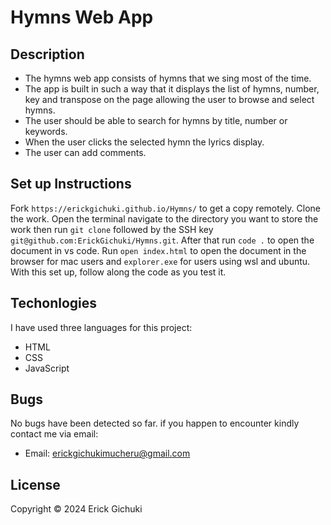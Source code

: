 # Hymns Web App
## Description
- The hymns web app consists of hymns that we sing most of the time.
- The app is built in such a way that it displays the list of hymns, number, key and transpose on the page allowing the user to browse and select hymns.
- The user should be able to search for hymns by title, number or keywords.
- When the user clicks the selected hymn the lyrics display.
- The user can add comments.
## Set up Instructions
Fork ```https://erickgichuki.github.io/Hymns/``` to get a copy remotely.
Clone the work. Open the terminal navigate to the directory you want to store the work then run ```git clone``` followed by the SSH key ```git@github.com:ErickGichuki/Hymns.git```.
After that run ```code .``` to open the document in vs code.
Run ```open index.html``` to open the document in the browser for mac users and ```explorer.exe``` for users using wsl and ubuntu.
With this set up, follow along the code as you test it.
## Techonlogies
I have used three languages for this project:
- HTML
- CSS
- JavaScript
## Bugs
No bugs have been detected so far. if you happen to encounter kindly contact me via email:
- Email: erickgichukimucheru@gmail.com
## License
Copyright &copy; 2024 Erick Gichuki


